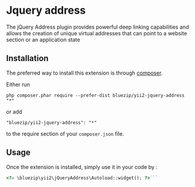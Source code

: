 Jquery address
==============
The jQuery Address plugin provides powerful deep linking capabilities and allows the creation of unique virtual addresses that can point to a website section or an application state

Installation
------------

The preferred way to install this extension is through [composer](http://getcomposer.org/download/).

Either run

```
php composer.phar require --prefer-dist bluezip/yii2-jquery-address "*"
```

or add

```
"bluezip/yii2-jquery-address": "*"
```

to the require section of your `composer.json` file.


Usage
-----

Once the extension is installed, simply use it in your code by  :

```php
<?= \bluezip\yii2\jQueryAddress\Autoload::widget(); ?>```